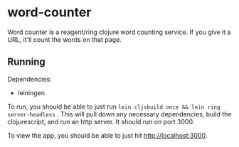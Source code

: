# word-counter

Word counter is a reagent/ring clojure word counting service. If you give it a URL, it'll count the words on that page.

## Running
Dependencies:
* leiningen

To run, you should be able to just run ```lein cljsbuild once && lein ring server-headless``` . This will pull down any necessary dependencies, build the clojurescript, and run an http server. It should run on port 3000.

To view the app, you should be able to just hit [http://localhost:3000](http://localhost:3000).
